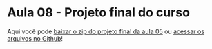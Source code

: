 # Aula 08 - Projeto final do curso

Aqui você pode [baixar o zip do projeto final da aula 05](https://github.com/alura-cursos/Portifolio-HTML-e-CSS-Curso3/archive/refs/heads/aula_5.zip) ou [acessar os arquivos no Github](https://github.com/alura-cursos/Portifolio-HTML-e-CSS-Curso3/tree/aula_5)!